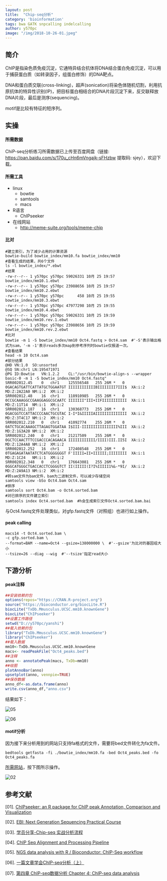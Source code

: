 ```yaml
---
layout: post
title:  "Chip-seq分析"
category: 'bioinformation'
tags: bwa GATK snpcalling indelcalling
author: y570pc
image: "/img/2018-10-26-01.jpeg"
---
```


## 简介

ChIP是指染色质免疫沉淀，它通特异结合抗体将DNA结合蛋白免疫沉淀，可以用于捕获蛋白质（如转录因子，组蛋白修饰）的DNA靶点。

DNA和蛋白质交联(cross-linking)，超声(sonication)将染色体随机切割，利用抗原抗体的特异性识别(IP)，把目标蛋白相结合的DNA片段沉淀下来，反交联释放DNA片段，最后是测序(sequencing)。

motif是比较有特征的短序列。

## 实操

#### 所需数据

ChiP-seq分析练习所需数据已上传至百度网盘（链接: https://pan.baidu.com/s/170u_cHn6mVngajk-sFHzbw 提取码: sjey），欢迎下载。

#### 所需工具

* linux
	* bowtie
	* samtools
	* macs
* R语言
	* ChIPseeker
* 在线网站
	* http://meme-suite.org/tools/meme-chip

#### 比对

```
#建立索引，为了减少占用的计算资源
bowtie-build bowtie_index/mm10.fa bowtie_index/mm10
#查看生成的结果，共6个文件
ls -l bowtie_index/*.ebwt
#结果
-rw-r--r-- 1 y570pc y570pc 59026331 10月 25 19:57 bowtie_index/mm10.1.ebwt
-rw-r--r-- 1 y570pc y570pc 23988656 10月 25 19:57 bowtie_index/mm10.2.ebwt
-rw-r--r-- 1 y570pc y570pc      458 10月 25 19:55 bowtie_index/mm10.3.ebwt
-rw-r--r-- 1 y570pc y570pc 47977298 10月 25 19:55 bowtie_index/mm10.4.ebwt
-rw-r--r-- 1 y570pc y570pc 59026331 10月 25 19:59 bowtie_index/mm10.rev.1.ebwt
-rw-r--r-- 1 y570pc y570pc 23988656 10月 25 19:59 bowtie_index/mm10.rev.2.ebwt
#比对
bowtie -m 1 -S bowtie_index/mm10 Oct4.fastq > Oct4.sam  #'-S'表示输出格式为sam，'-m -1'表示reads多次map到参考序列时bowtie仅报道一次。
#查看结果
head -n 10 Oct4.sam
#部分结果
@HD	VN:1.0	SO:unsorted
@SQ	SN:chr1	LN:195471971
@PG	ID:Bowtie	VN:1.2.2	CL:"/usr/bin/bowtie-align-s --wrapper basic-0 -m 1 -S bowtie_index/mm10 Oct4.fastq"
SRR002012.45	0	chr1	125556548	255	26M	*	0	0GACAGTGATTCATTATGCTGGAATGT	IIIIIIIIIIIIBIIIIIIII7III$	XA:i:2	MD:Z:2A22A0	NM:i:2	XM:i:2
SRR002012.48	16	chr1	118910985	255	26M	*	0	0CCGCAAAGGCCGAAGGAGGCGCAATC	IIIIIII"III+IIFIIIIIIIIIII	XA:i:1	MD:Z:11T14	NM:i:1	XM:i:2
SRR002012.187	16	chr1	130368773	255	26M	*	0	0GACGGTCCATTACCCCAACTGCGTAC	I-I*I&IIIIIAIIIIIIIIIIIIII	XA:i:2	MD:Z:3T4C17	NM:i:2	XM:i:2
SRR002012.210	0	chr1	41092774	255	26M	*	0	0ATCTGCACAAAGCTTAGAGTGGATAA	I$III-IIIIIIIIIIIIIIII%III	XA:i:2	MD:Z:1G3A20	NM:i:2	XM:i:2
SRR002012.240	0	chr1	21217509	255	26M	*	0	0GCTCCAACTTTCCGACCCACAGAACA	IIIIIIIIIIII/IIII)III.II5I	XA:i:2	MD:Z:12A4A8	NM:i:2	XM:i:2
SRR002012.252	16	chr1	172408548	255	26M	*	0	0TGAGAGATAATATCTCATGGGGGGGT	F'IIIII=II+IIIIII;IIIIIIII	XA:i:1	MD:Z:1C24	NM:i:1	XM:i:2
SRR002012.348	0	chr1	176643081	255	26M	*	0	0GGCATGGGCTGACCACCTCGGGGTCT	II(IIIII(I?I%IIIII1%&-*9I/	XA:i:2	MD:Z:2A9A13	NM:i:2	XM:i:2
#转sam文件为bam文件，bam为二进制文件，可以减少存储空间
samtools view -bSo Oct4.bam Oct4.sam
#排序
samtools sort Oct4.bam -o Oct4.sorted.bam
#对已排序的文件建立索引
samtools index Oct4.sorted.bam  #h会生成索引文件Oct4.sorted.bam.bai
```

与Oct4.fastq文件处理类似，对gfp.fastq文件（对照组）也进行如上操作。

#### peak calling

```
macs14 -t Oct4.sorted.bam \
-c gfp.sorted.bam \
--format=BAM --name=Oct4 --gsize=138000000 \  #'--gsize'为比对的基因组大小
--tsize=26 --diag --wig  #'--tsize'指定read大小
```

## 下游分析

#### peak注释

```R
##安装依赖的包
options(repos="https://CRAN.R-project.org")
source("https://bioconductor.org/biocLite.R")
biocLite("TxDb.Mmusculus.UCSC.mm10.knownGene")
biocLite("ChIPseeker")
##设置工作路径
setwd("D://y570pc/yanshi")
##载入依赖的包
library("TxDb.Mmusculus.UCSC.mm10.knownGene")
library("ChIPseeker")
##载入数据
mm10<-TxDb.Mmusculus.UCSC.mm10.knownGene
macs<- readPeakFile("Oct4_peaks.bed")
##注释
anno <- annotatePeak(macs, TxDb=mm10)
##绘图
plotAnnoBar(anno)
upsetplot(anno, vennpie=TRUE)
##保存数据
anno_df<-as.data.frame(anno)
write.csv(anno_df,"anno.csv")
```

结果如下：

![05](/img/2018-10-26-05.jpeg)

![06](/img/2018-10-26-06.jpeg)

#### motif分析

因为接下来分析用到的网站只支持fa格式的文件，需要将bed文件转化为fa文件。

```
bedtools getfasta -fi ./bowtie_index/mm10.fa -bed Oct4_peaks.bed -fo Oct4_peaks.fa
```

[所需网站](http://meme-suite.org/tools/meme-chip)，按下图所示操作。

![02](/img/2018-10-26-02.png)

## 参考文献

[01]. [ChIPseeker: an R package for ChIP peak Annotation, Comparison and Visualization](http://bioconductor.org/packages/devel/bioc/vignettes/ChIPseeker/inst/doc/ChIPseeker.html)

[02]. [EBI: Next Generation Sequencing Practical Course](https://www.ebi.ac.uk/training/online/course/ebi-next-generation-sequencing-practical-course)

[03]. [学员分享-Chip-seq 实战分析流程](https://www.jianshu.com/p/c83a38915afc)

[04]. [ChIP Seq Alignment and Processing Pipeline](https://github.com/mahmoudibrahim/JAMM/wiki/ChIP-Seq-Alignment-and-Processing-Pipeline)

[05]. [NGS data analysis with R / Bioconductor: ChIP-Seq workflow](http://biocluster.ucr.edu/~rkaundal/workshops/R_feb2016/ChIPseq/ChIPseq.html#alignments)

[06]. [一篇文章学会ChIP-seq分析（上）](https://cloud.tencent.com/developer/article/1054954)

[07]. [第四章 ChIP-seq数据分析
Chapter 4: ChIP-seq data analysis](http://qiubio.com/new/book/chapter-05/?q=#csaw)